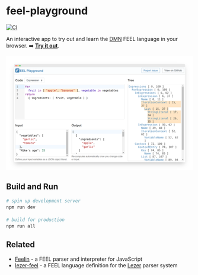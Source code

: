 # feel-playground

[![CI](https://github.com/nikku/feel-playground/actions/workflows/CI.yml/badge.svg)](https://github.com/nikku/feel-playground/actions/workflows/CI.yml)

An interactive app to try out and learn the [DMN](https://www.omg.org/dmn/) FEEL language in your browser. 
:arrow_right: [**Try it out**](https://nikku.github.io/feel-playground).


[![FEEL playground screenshot](./docs/screenshot.png)](https://nikku.github.io/feel-playground)


## Build and Run

```sh
# spin up development server
npm run dev

# build for production
npm run all
```


## Related

* [Feelin](https://github.com/nikku/feelin) - a FEEL parser and interpreter for JavaScript
* [lezer-feel](https://github.com/nikku/lezer-feel) - a FEEL language definition for the [Lezer](https://lezer.codemirror.net/) parser system 

